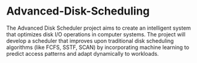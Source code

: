 # Advanced-Disk-Scheduling
The Advanced Disk Scheduler project aims to create an intelligent system that optimizes disk I/O operations in computer systems. The project will develop a scheduler that improves upon traditional disk scheduling algorithms (like FCFS, SSTF, SCAN) by incorporating machine learning to predict access patterns and adapt dynamically to workloads. 

